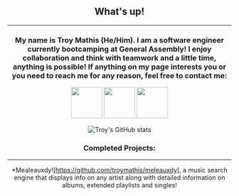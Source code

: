 <div id='header' align='center'>
  
## What's up!
---
### My name is Troy Mathis (He/Him). I am a software engineer currently bootcamping at General Assembly! I enjoy collaboration and think with teamwork and a little time, anything is possible! If anything on my page interests you or you need to reach me for any reason, feel free to contact me:
  <a href='https://www.instagram.com/troymths/'><img src='https://cdn-icons-png.flaticon.com/512/174/174855.png' width=70 /></a> 
  <a href='https://www.linkedin.com/in/troy-mathis-8ab101237/'><img src ='https://cdn-icons-png.flaticon.com/512/174/174857.png' width=70 /></a> <a href= 'mailto:troy.mathis00@gmail.com'><img src='https://upload.wikimedia.org/wikipedia/commons/thumb/7/7e/Gmail_icon_%282020%29.svg/1024px-Gmail_icon_%282020%29.svg.png' width=70 /></a>
  
  ![Troy's GitHub stats](https://github-readme-stats.vercel.app/api?username=troymathis)
  
  ### Completed Projects:
  ---
  *Mealeauxdy![https://github.com/troymathis/meleauxdy], a music search engine that displays info on any artist along with detailed information on albums, extended playlists and singles!
  
  ### 
</div>
<!--
**troymathis/troymathis** is a ✨ _special_ ✨ repository because its `README.md` (this file) appears on your GitHub profile.

Here are some ideas to get you started:

- 🔭 I’m currently working on ...
- 🌱 I’m currently learning ...
- 👯 I’m looking to collaborate on ...
- 🤔 I’m looking for help with ...
- 💬 Ask me about ...
- 📫 How to reach me: ...
- 😄 Pronouns: ...
- ⚡ Fun fact: ...
-->
